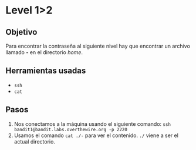 # Level 1>2

## Objetivo

Para encontrar la contraseña al siguiente nivel hay que encontrar un archivo llamado **-** en el directorio _home_.

## Herramientas usadas

* `ssh`
* `cat`

## Pasos

1. Nos conectamos a la máquina usando el siguiente comando: `ssh bandit1@bandit.labs.overthewire.org -p 2220`
2. Usamos el comando `cat ./-` para ver el contenido. `./` viene a ser el actual directorio.
